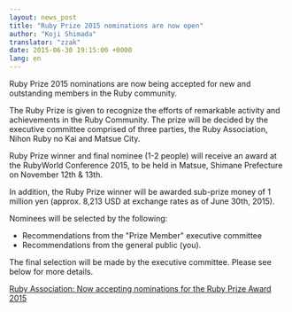 ```yaml
---
layout: news_post
title: "Ruby Prize 2015 nominations are now open"
author: "Koji Shimada"
translator: "zzak"
date: 2015-06-30 19:15:00 +0000
lang: en
---
```


Ruby Prize 2015 nominations are now being accepted for new and outstanding members in the Ruby community.

The Ruby Prize is given to recognize the efforts of remarkable activity and achievements in the Ruby Community. The prize will be decided by the executive committee comprised of three parties, the Ruby Association, Nihon Ruby no Kai and Matsue City.

Ruby Prize winner and final nominee (1-2 people) will receive an award at the RubyWorld Conference 2015, to be held in Matsue, Shimane Prefecture on November 12th & 13th.

In addition, the Ruby Prize winner will be awarded sub-prize money of 1 million yen (approx. 8,213 USD at exchange rates as of June 30th, 2015).

Nominees will be selected by the following:

* Recommendations from the "Prize Member" executive committee
* Recommendations from the general public (you).

The final selection will be made by the executive committee. Please see below for more details.

[Ruby Association: Now accepting nominations for the Ruby Prize Award 2015](http://www.ruby.or.jp/en/news/20150630.html)

